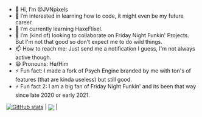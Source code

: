 - 👋 Hi, I’m @JVNpixels
- 👀 I’m interested in learning how to code, it might even be my future career.
- 🌱 I’m currently learning HaxeFlixel.
- 🧠 I’m (kind of) looking to collaborate on Friday Night Funkin' Projects. But I'm not that good so don't expect me to do wild things.
- 📫 How to reach me: Just send me a notification I guess, I'm not always active though.
- 😄 Pronouns: He/Him
- ⚡ Fun fact: I made a fork of Psych Engine branded by me with ton's of features (that are kinda useless) but still good.
- ⚡ Fun fact 2: I am a big fan of Friday Night Funkin' and its been that way since late 2020 or early 2021.

[![GitHub stats](https://github-readme-stats.vercel.app/api?username=JVNpixels&theme=prussian)](https://github.com/anuraghazra/github-readme-stats)
| <a href="https://github.com/anuraghazra/github-readme-stats"><img align="center" src="https://github-readme-stats.vercel.app/api/top-langs/?username=anuraghazra&layout=compact&theme=prussian" /></a> |

<!---
JVNpixels/JVNpixels is a ✨ special ✨ repository because its `README.md` (this file) appears on your GitHub profile.
You can click the Preview link to take a look at your changes.
--->
